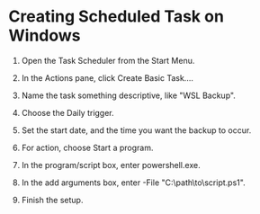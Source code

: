 # Creating Scheduled Task on Windows


1. Open the Task Scheduler from the Start Menu.

2. In the Actions pane, click Create Basic Task....

3. Name the task something descriptive, like "WSL Backup".

4. Choose the Daily trigger.

5. Set the start date, and the time you want the backup to occur.

6. For action, choose Start a program.

7. In the program/script box, enter powershell.exe.

8. In the add arguments box, enter -File "C:\path\to\script.ps1". 

9. Finish the setup.
